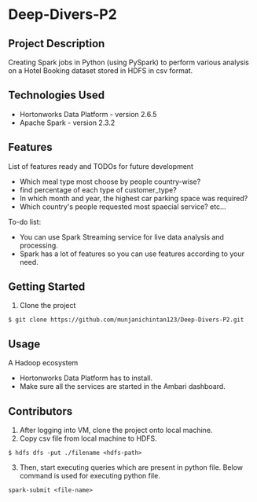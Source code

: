# Deep-Divers-P2

## Project Description

Creating Spark jobs in Python (using PySpark) to perform various analysis on a Hotel Booking dataset stored in HDFS in csv format.

## Technologies Used

* Hortonworks Data Platform - version 2.6.5
* Apache Spark - version 2.3.2

## Features

List of features ready and TODOs for future development
* Which meal type most choose by people country-wise?
* find percentage of each type of customer_type?
* In which month and year, the highest car parking space was required?
* Which country's people requested most spaecial service? etc...

To-do list:
* You can use Spark Streaming service for live data analysis and processing.
* Spark has a lot of features so you can use features according to your need.

## Getting Started
   
1. Clone the project
```
$ git clone https://github.com/munjanichintan123/Deep-Divers-P2.git
```

## Usage

A Hadoop ecosystem
  * Hortonworks Data Platform has to install.
  * Make sure all the services are started in the Ambari dashboard.

## Contributors

1. After logging into VM, clone the project onto local machine.
2. Copy csv file from local machine to HDFS.
```
$ hdfs dfs -put ./filename <hdfs-path>
```
3. Then, start executing queries which are present in python file.
Below command is used for executing python file.
```
spark-submit <file-name>
```
